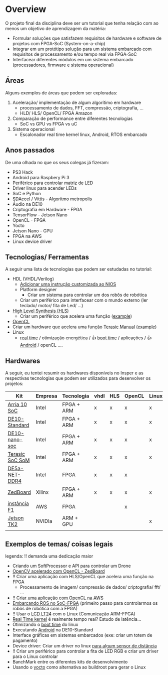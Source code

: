 # Overview

O projeto final da disciplina deve ser um tutorial que tenha relação com ao menos um objetivo de aprendizagem da matéria:

- Formular soluções que satisfazem requisitos de hardware e software de projetos com FPGA-SoC (System-on-a-chip)
- Integrar em um protótipo solução para um sistema embarcado com requisitos de processamento e/ou tempo real via FPGA-SoC
- Interfacear diferentes módulos em um sistema embarcado (processadores, firmware e sistema operacional)

## Áreas

Alguns exemplos de áreas que podem ser exploradas:

1. Aceleração/ implementação de algum algorítimo em hardware
    - processamento de dados, FFT, compressão, criptografia, ...
    - HLD/ HLS/ OpenCL/ FPGA Amazon
1. Comparação de performance entre diferentes tecnologias  
    - SoC vs GPU vs FPGA vs uC
1. Sistema operacional 
    - Escalonador real time kernel linux, Android, RTOS embarcado

## Anos passados

De uma olhada no que os seus colegas já fizeram:

- PS3 Hack
- Android para Raspbery Pi 3
- Periférico para controlar matriz de LED
- Driver linux para acender LEDs
- SoC e Python
- SDAccel / Vittis - Algoritmo metropolis
- Áudio na DE10
- Criptografia em Hardware - FPGA
- TensorFlow - Jetson Nano
- OpenCL - FPGA
- Yocto 
- Jetson Nano - GPU
- FPGA na AWS
- Linux device driver

## Tecnologias/ Ferramentas

A seguir uma lista de tecnologias que podem ser estudadas no tutorial: 

- HDL (VHDL/Verilog)
  - [Adicionar uma instrução customizada ao NIOS](https://www.intel.com/content/dam/www/programmable/us/en/pdfs/literature/ug/ug_nios2_custom_instruction.pdf)
  - Platform designer 
     - Criar um sistema para controlar um dos robôs de robótica 
  - Criar um periférico para interfacear com o mundo externo (ler teclado/ motor/ fita de Led/ ...)
- [High Level Synthesis (HLS)](https://www.intel.com/content/www/us/en/software/programmable/quartus-prime/hls-compiler.html)
  - Criar um periférico que acelera uma função ([example](https://www.intel.com/content/dam/www/programmable/us/en/pdfs/literature/wp/wp-01274-intel-hls-compiler-fast-design-coding-and-hardware.pdf))
-  [OpenCL](https://www.intel.com/content/www/us/en/software/programmable/sdk-for-opencl/overview.html)
  - Criar um hardware que acelera uma função [Terasic Manual](https://github.com/Insper/DE10-Standard-v.1.3.0-SystemCD/blob/master/Manual/DE10_Standard_OpenCL.pdf) ([example](https://www.intel.com/content/www/us/en/programmable/products/design-software/embedded-software-developers/opencl/support.html))
- Linux 
  - [real time](https://www.linuxfoundation.org/blog/2013/03/intro-to-real-time-linux-for-embedded-developers/) / otimização energética / 👍 [boot time](https://embexus.com/2017/05/16/embedded-linux-fast-boot-techniques/) / aplicações / 👍 [Android](https://www.youtube.com/watch?v=zHqS_yWiMNI) / openCL ....

## Hardwares 

A seguir, eu tentei resumir os hardwares disponíveis no Insper e as respectivas tecnologias que podem ser utilizados para desenvolver os projetos:

| Kit           | Empresa | Tecnologia | vhdl | HLS | OpenCL | Linux | OpenCV | Cuda |
|---------------|---------|------------|------------|-----|--------|-------|--------|------|
| [Arria 10 SoC](https://www.terasic.com.tw/cgi-bin/page/archive.pl?Language=English&CategoryNo=216&No=997) | Intel   | FPGA + ARM | x          | x   | x      | x     | x      |      |
| [DE10-Standard](https://www.terasic.com.tw/cgi-bin/page/archive.pl?Language=English&No=1081) | Intel   | FPGA + ARM | x          | x   | x      | x     | x      |      |
| [DE10-nano-soc](https://www.terasic.com.tw/cgi-bin/page/archive.pl?Language=English&No=941)     | Intel   | FPGA + ARM | x          | x   | x      | x     | x      |      |
| [Terasic SoC SoM](https://www.terasic.com.tw/cgi-bin/page/archive.pl?Language=English&CategoryNo=167&No=1211)   | Intel   | FPGA + ARM | x          | x   | x      | x     | x      |      |
| [DE5a-NET-DDR4](https://www.terasic.com.tw/cgi-bin/page/archive.pl?Language=English&CategoryNo=1&No=1108&PartNo=1) | Intel   | FPGA       | x          | x   | x      |       | x      |      |
| [ZedBoard](http://zedboard.org/product/zedboard)      | Xilinx  | FPGA + ARM | x          | x   | x      | x     | x      |      |
| [instância F1](https://aws.amazon.com/ec2/instance-types/f1/)  | AWS     | FPGA       |            |     | x      |       |        |      |
| [Jetson TK2](https://developer.nvidia.com/embedded/jetson-tx2)   | NVIDIa  | ARM + GPU  |            |     |        | x     | x      | x    |
|               |         |            |            |     |        |       |        |      |

## Exemplos de temas/ coisas legais

legenda: ‼ demanda uma dedicação maior
 
- Criando um SoftProcessor e API para controlar um Drone
- [OpenCV acelerado com OpenCL - ZedBoard](https://xilinx-wiki.atlassian.net/wiki/spaces/A/pages/18841665/HLS+Video+Library)
- !! Criar uma aplicação com HLS/OpenCL que acelera uma função na FPGA
    - Processamento de imagem/ compressão de dados/ criptografia/ fft/ ... 
- ‼ [Criar uma aplicação com OpenCL na AWS](https://github.com/aws/aws-fpga)
- [Embarcando ROS no SoC-FPGA](http://wiki.ros.org/hydro/Installation/OpenEmbedded) (primeiro passo para controlarmos os robôs de robótica com a FPGA)
- ‼ Usar o [LCD LT24](https://www.terasic.com.tw/cgi-bin/page/archive.pl?Language=English&CategoryNo=68&No=892) com o Linux (Comunicação ARM-FPGA)
- [Real Time kernel](https://www.linuxfoundation.org/blog/2013/03/intro-to-real-time-linux-for-embedded-developers/) é realmente tempo real? Estudo de latência...
- Otimizando o [boot time](https://embexus.com/2017/05/16/embedded-linux-fast-boot-techniques/) do linux
- Executando [Android](https://www.youtube.com/watch?v=zHqS_yWiMNI) na DE10-Standard
- Interface gráficas em sistemas embarcados (exe: criar um totem de pagamento)
- Device driver: Criar um driver no linux [para algum sensor de distância](https://github.com/johannesthoma/linux-hc-sro4)
- ‼ Criar um periférico para controlar a fita de LED RGB e criar um driver para o Linux controlar
- BanchMark entre os diferentes kits de desenvolvimento 
- Usando o [yocto](https://www.yoctoproject.org/) como alternativa ao buildroot para gerar o Linux

